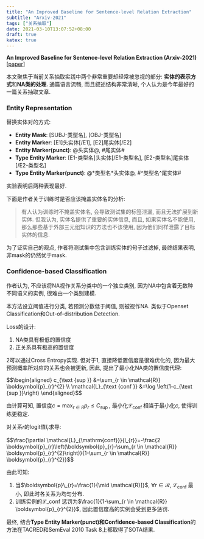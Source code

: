 ```yaml
---
title: "An Improved Baseline for Sentence-level Relation Extraction"
subtitle: "Arxiv-2021"
tags: ["关系抽取"]
date: 2021-03-10T13:07:52+08:00
draft: true
katex: true
---
```


**An Improved Baseline for Sentence-level Relation Extraction (Arxiv-2021)** [[paper]](https://arxiv.org/abs/2102.01373)

本文聚焦于当前关系抽取实践中两个非常重要却经常被忽视的部分: **实体的表示方式**和**NA类的处理**. 通篇语言流畅, 而且叙述结构非常清晰, 个人认为是今年最好的一篇关系抽取文章.

### Entity Representation

替换实体对的方式:

* **Entity Mask**: [SUBJ-类型名], [OBJ-类型名]
* **Entity Marker**: [E1]头实体[/E1], [E2]尾实体[/E2]
* **Entity Marker(punct)**: @头实体@, #尾实体#
* **Type Entity Marker**: [E1-类型名]头实体[/E1-类型名], [E2-类型名]尾实体[/E2-类型名]
* **Type Entity Marker(punct)**: @\*类型名\*头实体@, #^类型名^尾实体#

实验表明后两种表现最好.

下面是作者关于训练时是否应该掩盖实体名的分析:

>有人认为训练时不掩盖实体名, 会导致测试集的标签泄漏, 而且无法扩展到新实体. 但我认为, 实体名提供了重要的实体信息, 而且, 如果实体名不能使用, 那么那些基于外部三元组知识的方法也不该使用, 因为他们同样泄露了目标实体的信息.

为了证实自己的观点, 作者将测试集中包含训练实体的句子过滤掉, 最终结果表明, 非mask的仍然优于mask.

### Confidence-based Classification

作者认为, 不应该将NA视作关系分类中的一个独立类别, 因为NA中包含着无数种不同语义的实例, 很难由一个类别建模.

本方法设立阈值进行分类, 若预测分数低于阈值, 则被视作NA. 类似于Openset Classification和Out-of-distribution Detection.

Loss的设计:

1. NA类具有极低的置信度
2. 正关系具有极高的置信度

2可以通过Cross Entropy实现. 但对于1, 直接降低置信度是很难优化的, 因为最大预测概率所对应的关系也会被更新, 因此, 提出了最小化NA类的置信度代理:

<div>
$$\begin{aligned}
    c_{\text {sup }} &=\sum_{r \in \mathcal{R}} \boldsymbol{p}_{r}^{2} \\
    \mathcal{L}_{\text {conf }} &=\log \left(1-c_{\text {sup }}\right)
\end{aligned}$$
</div>

由计算可知, 置信度$c=\max_{r\in R}p_{r}\leq C_{\text{sup }}$, 最小化$\mathcal{L}_{\text {conf }}$相当于最小化$c$, 使得训练更稳定.

对关系$r$的logit值$l_r$求导:

<div>
$$\frac{\partial \mathcal{L}_{\mathrm{conf}}}{l_{r}}=-\frac{2 \boldsymbol{p}_{r}\left(\boldsymbol{p}_{r}-\sum_{r \in \mathcal{R}} \boldsymbol{p}_{r}^{2}\right)}{1-\sum_{r \in \mathcal{R}} \boldsymbol{p}_{r}^{2}}$$
</div>

由此可知:

1. 当$\boldsymbol{p}\_{r}=\frac{1}{\mid \mathcal{R}]}$, $\forall r \in \mathcal{R}$, $\mathcal{L}_{\text {conf }}$最小, 即此时各关系为均匀分布.
2. 训练实例的$\mathcal{L}\_{\text {conf }}$惩罚为$\frac{1}{1-\sum_{r \in \mathcal{R}} \boldsymbol{p}_{r}^{2}}$, 因此置信度高的实例会受到更多惩罚.

最终, 结合**Type Entity Marker(punct)**和**Confidence-based Classification**的方法在TACRED和SemEval 2010 Task 8上都取得了SOTA结果.